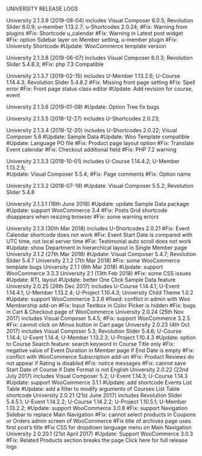 UNIVERSITY RELEASE LOGS

University 2.1.3.9 (2019-08-04)
includes Visual Composer 6.0.5; Revolution Slider 6.0.9; u-member 1.13.2.7; u-Shortcodes 2.0.24;
#Fix: Warning from plugins
#Fix: Shortcode u_calendar
#Fix: Warning in Latest post widget
#Fix: option Sidebar layer on Member setting, u-member plugin
#Fix: University Shortcode 
#Update: WooCommerce template version

University 2.1.3.8 (2019-06-07)
includes Visual Composer 6.0.3; Revolution Slider 5.4.8.3; 
#Fix: php 7.3 Compatible

University 2.1.3.7 (2019-02-15)
includes U-Member 1.13.2.6;	U-Course 1.14.4.3; Revolution Slider 5.4.8.2
#Fix: Missing front page setting
#Fix: Spell error 
#Fix: Front page status class editor
#Update: Add revision for course, event


University 2.1.3.6 (2019-01-09)
#Update: Option Tree fix bugs

University 2.1.3.5 (2018-12-27)
includes U-Shortcodes 2.0.23;


University 2.1.3.4 (2018-12-20)
includes U-Shortcodes 2.0.22; Visual Composer 5.6
#Update: Sample Data
#Update: Woo Template compatible
#Update: Language PO file
#Fix: Product page layout option
#Fix: Translate Event calendar
#Fix: Checkout additional field
#Fix: PHP 7.2 warning


University 2.1.3.3 (2018-10-01)
includes U-Course 1.14.4.2; U-Member 1.13.2.5;	
#Update: Visual Composer 5.5.4;
#Fix: Page comments
#Fix: Option name

University 2.1.3.2 (2018-07-19)
#Update: Visual Composer 5.5.2; Revolution Slider 5.4.8

University 2.1.3.1 (18th June 2018)
#Update: update Sample Data package
#Update: support WooCommerce 3.4
#Fix: Posts Grid shortcode disappears when resizing browser
#Fix: some warning errors

University 2.1.3 (30th Mar 2018)
includes U-Shortcodes 2.0.21
#Fix: Event Calendar shortcode does not work
#Fix: Event Start Date is compared with UTC time, not local server time
#Fix: Testimonial auto scroll does not work
#Update: show Department in hierarchical layout in Single Member page
University 2.1.2 (27th Mar 2018)
#Update: Visual Composer 5.4.7; Revolution Slider 5.4.7
University 2.1.2 (7th Mar 2018)
#Fix: some WooCommerce template bugs
University 2.1.1 (6th Mar 2018)
#Update: support WooCommerce 3.3.3
University 2.1 (13th Feb 2018)
#Fix: some CSS issues
#Update: RTL layout
#Update: better One Click Sample Data feature
University 2.0.25 (26th Dec 2017)
includes U-Course 1.14.4.1; U-Event 1.14.4.1; U-Member 1.13.2.4; U-Project 1.10.4.3; University Child Theme 1.0.2
#Update: support WooCommerce 3.2.6
#fixed: conflict in admin with Woo Membership add-on
#Fix: Input Textbox in Color Picker is hidden
#Fix: bugs in Cart & Checkout page of WooCommerce
University 2.0.24 (25th Nov 2017)
includes Visual Composer 5.4.5;
#Fix: support WooCommerce 3.2.5
#Fix: cannot click on Minus button in Cart page
University 2.0.23 (4th Oct 2017)
includes Visual Composer 5.3; Revolution Slider 5.4.6; U-Course 1.14.4; U-Event 1.14.4; U-Member 1.13.2.3; U-Project 1.10.4.3
#Update: option to Course Search feature: search keyword in Course Title only
#Fix: negative value of Event Duration in Member page if End Date is empty
#Fix: conflict with WooCommerce Subscription add-on
#Fix: Product Reviews do not appear if Rating is disabled
#Fix: notice messages
#Fix: cannot save Start Date of Course if Date Format is not English
University 2.0.22 (22nd July 2017)
includes Visual Composer 5.2; U-Event 1.14.3; U-Course 1.14.3
#Update: support WooCommerce 3.1.1
#Update: add shortcode Events List Table
#Update: add a filter to modify arguments of Courses List Table shortcode
University 2.0.21 (21st June 2017)
includes Revolution Slider 5.4.5.1; U-Event 1.14.2.2; U-Course 1.14.2.2; U-Project 1.10.5.1; U-Member 1.13.2.2;
#Update: support WooCommerce 3.0.8
#Fix: support Navigation Sidebar to replace Main Navigation
#Fix: cannot select products in Coupons or Orders admin screen of WooCommerce
#Fix title of archives page uses first post’s title
#Fix CSS for dropdown language menu on Main Navigation
University 2.0.20.1 (21st April 2017)
#Update: Support WooCommerce 3.0.3
#Fix: Related Products section breaks the page
Click here for full release logs